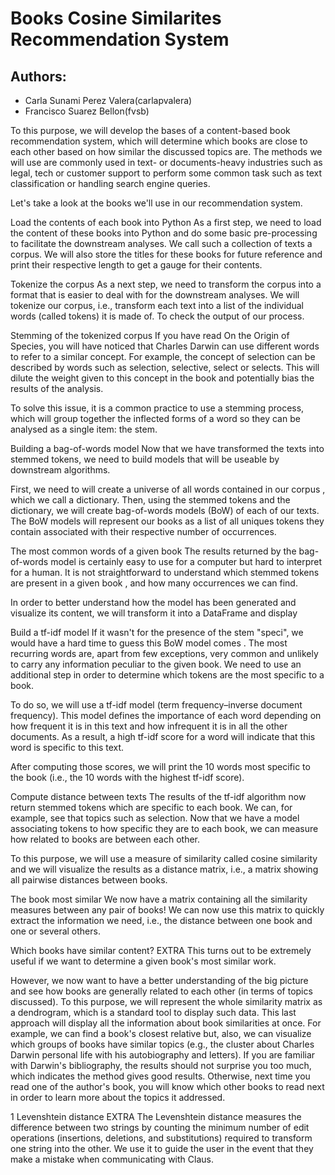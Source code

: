 # Books Cosine Similarites Recommendation System

## Authors:
- Carla Sunami Perez Valera(carlapvalera)
- Francisco Suarez Bellon(fvsb)

To this purpose, we will develop the bases of a content-based book recommendation system, which will determine which books are close to each other based on how similar the discussed topics are. The methods we will use are commonly used in text- or documents-heavy industries such as legal, tech or customer support to perform some common task such as text classification or handling search engine queries.

Let's take a look at the books we'll use in our recommendation system.

Load the contents of each book into Python
As a first step, we need to load the content of these books into Python and do some basic pre-processing to facilitate the downstream analyses. We call such a collection of texts a corpus. We will also store the titles for these books for future reference and print their respective length to get a gauge for their contents.


Tokenize the corpus
As a next step, we need to transform the corpus into a format that is easier to deal with for the downstream analyses. We will tokenize our corpus, i.e., transform each text into a list of the individual words (called tokens) it is made of. To check the output of our process.


Stemming of the tokenized corpus
If you have read On the Origin of Species, you will have noticed that Charles Darwin can use different words to refer to a similar concept. For example, the concept of selection can be described by words such as selection, selective, select or selects. This will dilute the weight given to this concept in the book and potentially bias the results of the analysis.

To solve this issue, it is a common practice to use a stemming process, which will group together the inflected forms of a word so they can be analysed as a single item: the stem. 


Building a bag-of-words model
Now that we have transformed the texts into stemmed tokens, we need to build models that will be useable by downstream algorithms.

First, we need to will create a universe of all words contained in our corpus , which we call a dictionary. Then, using the stemmed tokens and the dictionary, we will create bag-of-words models (BoW) of each of our texts. The BoW models will represent our books as a list of all uniques tokens they contain associated with their respective number of occurrences.


The most common words of a given book
The results returned by the bag-of-words model is certainly easy to use for a computer but hard to interpret for a human. It is not straightforward to understand which stemmed tokens are present in a given book , and how many occurrences we can find.

In order to better understand how the model has been generated and visualize its content, we will transform it into a DataFrame and display 


Build a tf-idf model
If it wasn't for the presence of the stem "speci", we would have a hard time to guess this BoW model comes . The most recurring words are, apart from few exceptions, very common and unlikely to carry any information peculiar to the given book. We need to use an additional step in order to determine which tokens are the most specific to a book.

To do so, we will use a tf-idf model (term frequency–inverse document frequency). This model defines the importance of each word depending on how frequent it is in this text and how infrequent it is in all the other documents. As a result, a high tf-idf score for a word will indicate that this word is specific to this text.

After computing those scores, we will print the 10 words most specific to the book (i.e., the 10 words with the highest tf-idf score).


Compute distance between texts
The results of the tf-idf algorithm now return stemmed tokens which are specific to each book. We can, for example, see that topics such as selection. Now that we have a model associating tokens to how specific they are to each book, we can measure how related to books are between each other.

To this purpose, we will use a measure of similarity called cosine similarity and we will visualize the results as a distance matrix, i.e., a matrix showing all pairwise distances between  books.


The book most similar 
We now have a matrix containing all the similarity measures between any pair of books! We can now use this matrix to quickly extract the information we need, i.e., the distance between one book and one or several others.


Which books have similar content? EXTRA
This turns out to be extremely useful if we want to determine a given book's most similar work. 

However, we now want to have a better understanding of the big picture and see how  books are generally related to each other (in terms of topics discussed). To this purpose, we will represent the whole similarity matrix as a dendrogram, which is a standard tool to display such data. This last approach will display all the information about book similarities at once. For example, we can find a book's closest relative but, also, we can visualize which groups of books have similar topics (e.g., the cluster about Charles Darwin personal life with his autobiography and letters). If you are familiar with Darwin's bibliography, the results should not surprise you too much, which indicates the method gives good results. Otherwise, next time you read one of the author's book, you will know which other books to read next in order to learn more about the topics it addressed.


1
Levenshtein distance EXTRA
The Levenshtein distance measures the difference between two strings by counting the minimum number of edit operations (insertions, deletions, and substitutions) required to transform one string into the other.
We use it to guide the user in the event that they make a mistake when communicating with Claus.
